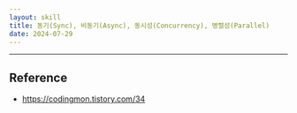 ```yaml
---
layout: skill
title: 동기(Sync), 비동기(Async), 동시성(Concurrency), 병렬성(Parallel)
date: 2024-07-29
---
```










---




## Reference

- <https://codingmon.tistory.com/34>
